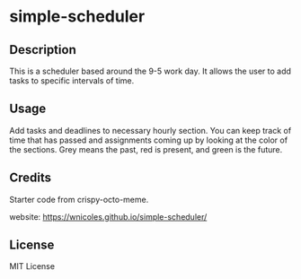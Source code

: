 # simple-scheduler

## Description

This is a scheduler based around the 9-5 work day. It allows the user to add tasks to specific intervals of time. 

## Usage

Add tasks and deadlines to necessary hourly section. You can keep track of time that has passed and assignments coming up by looking at the color of the sections. Grey means the past, red is present, and green is the future. 

## Credits

Starter code from crispy-octo-meme.

website: https://wnicoles.github.io/simple-scheduler/

## License

MIT License
